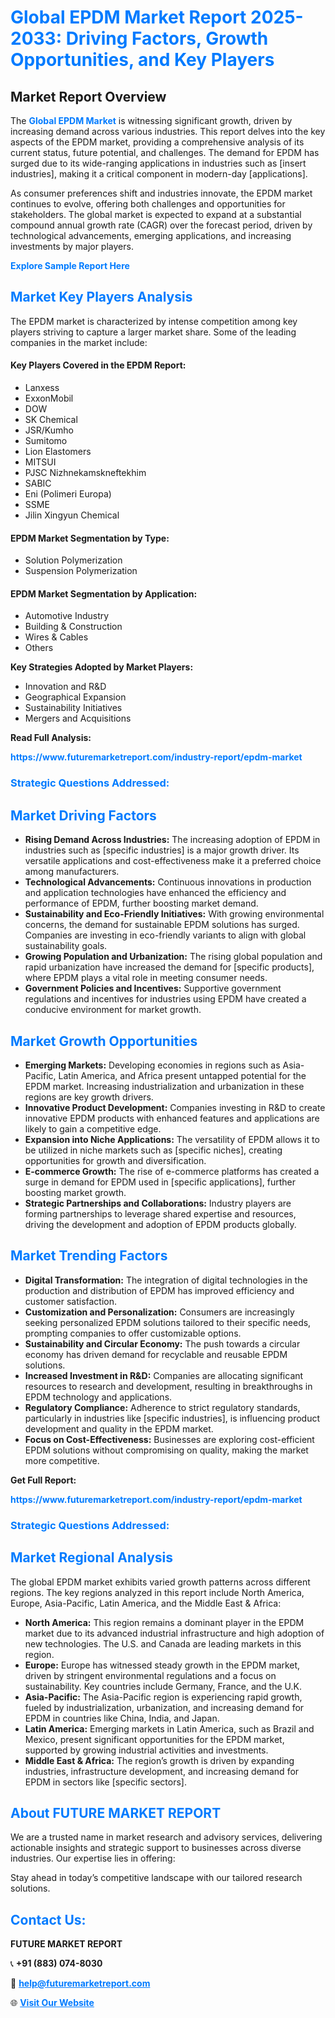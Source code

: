 <h1 style="color: #007BFF;">Global EPDM Market Report 2025-2033: Driving Factors, Growth Opportunities, and Key Players</h1>

<section id="overview">
<h2>Market Report Overview</h2>
<p>The <a href="https://www.futuremarketreport.com/industry-report/epdm-market" style="color: #007BFF; text-decoration: none;"><strong>Global EPDM Market</strong></a> is witnessing significant growth, driven by increasing demand across various industries. This report delves into the key aspects of the EPDM market, providing a comprehensive analysis of its current status, future potential, and challenges. The demand for EPDM has surged due to its wide-ranging applications in industries such as [insert industries], making it a critical component in modern-day [applications].</p>
<p>As consumer preferences shift and industries innovate, the EPDM market continues to evolve, offering both challenges and opportunities for stakeholders. The global market is expected to expand at a substantial compound annual growth rate (CAGR) over the forecast period, driven by technological advancements, emerging applications, and increasing investments by major players.</p>
</section>

<section id="overview">
<p><a href="https://www.futuremarketreport.com/request-sample/reportId=51306" style="color: #007BFF; text-decoration: none;"><strong>Explore Sample Report Here</strong></a></p>
</section>

<section id="key-players">
<h2 style="color: #007BFF;">Market Key Players Analysis</h2>
<p>The EPDM market is characterized by intense competition among key players striving to capture a larger market share. Some of the leading companies in the market include:</p>
<h4>Key Players Covered in the EPDM Report:</h4>
<ul><li>Lanxess</li><li>ExxonMobil</li><li>DOW</li><li>SK Chemical</li><li>JSR/Kumho</li><li>Sumitomo</li><li>Lion Elastomers</li><li>MITSUI</li><li>PJSC Nizhnekamskneftekhim</li><li>SABIC</li><li>Eni (Polimeri Europa)</li><li>SSME</li><li>Jilin Xingyun Chemical</li></ul>
<h4>EPDM Market Segmentation by Type:</h4>
<ul><li>Solution Polymerization</li><li>Suspension Polymerization</li></ul>

<h4>EPDM Market Segmentation by Application:</h4>
<ul><li>Automotive Industry</li><li>Building &amp; Construction</li><li>Wires &amp; Cables</li><li>Others</li></ul>
<p><strong>Key Strategies Adopted by Market Players:</strong></p>
<ul>
<li>Innovation and R&D</li>
<li>Geographical Expansion</li>
<li>Sustainability Initiatives</li>
<li>Mergers and Acquisitions</li>
</ul>
</section>

<section>
<p><strong>Read Full Analysis: </strong></p><a href="https://www.futuremarketreport.com/industry-report/epdm-market" style="color: #007BFF; text-decoration: none;"><strong>https://www.futuremarketreport.com/industry-report/epdm-market</strong></a>
<h3 style="color: #007BFF;">Strategic Questions Addressed:</h3>
</section>

<section id="driving-factors">
<h2 style="color: #007BFF;">Market Driving Factors</h2>
<ul>
<li><strong>Rising Demand Across Industries:</strong> The increasing adoption of EPDM in industries such as [specific industries] is a major growth driver. Its versatile applications and cost-effectiveness make it a preferred choice among manufacturers.</li>
<li><strong>Technological Advancements:</strong> Continuous innovations in production and application technologies have enhanced the efficiency and performance of EPDM, further boosting market demand.</li>
<li><strong>Sustainability and Eco-Friendly Initiatives:</strong> With growing environmental concerns, the demand for sustainable EPDM solutions has surged. Companies are investing in eco-friendly variants to align with global sustainability goals.</li>
<li><strong>Growing Population and Urbanization:</strong> The rising global population and rapid urbanization have increased the demand for [specific products], where EPDM plays a vital role in meeting consumer needs.</li>
<li><strong>Government Policies and Incentives:</strong> Supportive government regulations and incentives for industries using EPDM have created a conducive environment for market growth.</li>
</ul>
</section>

<section id="growth-opportunities">
<h2 style="color: #007BFF;">Market Growth Opportunities</h2>
<ul>
<li><strong>Emerging Markets:</strong> Developing economies in regions such as Asia-Pacific, Latin America, and Africa present untapped potential for the EPDM market. Increasing industrialization and urbanization in these regions are key growth drivers.</li>
<li><strong>Innovative Product Development:</strong> Companies investing in R&D to create innovative EPDM products with enhanced features and applications are likely to gain a competitive edge.</li>
<li><strong>Expansion into Niche Applications:</strong> The versatility of EPDM allows it to be utilized in niche markets such as [specific niches], creating opportunities for growth and diversification.</li>
<li><strong>E-commerce Growth:</strong> The rise of e-commerce platforms has created a surge in demand for EPDM used in [specific applications], further boosting market growth.</li>
<li><strong>Strategic Partnerships and Collaborations:</strong> Industry players are forming partnerships to leverage shared expertise and resources, driving the development and adoption of EPDM products globally.</li>
</ul>
</section>

<section id="trending-factors">
<h2 style="color: #007BFF;">Market Trending Factors</h2>
<ul>
<li><strong>Digital Transformation:</strong> The integration of digital technologies in the production and distribution of EPDM has improved efficiency and customer satisfaction.</li>
<li><strong>Customization and Personalization:</strong> Consumers are increasingly seeking personalized EPDM solutions tailored to their specific needs, prompting companies to offer customizable options.</li>
<li><strong>Sustainability and Circular Economy:</strong> The push towards a circular economy has driven demand for recyclable and reusable EPDM solutions.</li>
<li><strong>Increased Investment in R&D:</strong> Companies are allocating significant resources to research and development, resulting in breakthroughs in EPDM technology and applications.</li>
<li><strong>Regulatory Compliance:</strong> Adherence to strict regulatory standards, particularly in industries like [specific industries], is influencing product development and quality in the EPDM market.</li>
<li><strong>Focus on Cost-Effectiveness:</strong> Businesses are exploring cost-efficient EPDM solutions without compromising on quality, making the market more competitive.</li>
</ul>
</section>

<section>
<p><strong>Get Full Report: </strong></p><a href="https://www.futuremarketreport.com/industry-report/epdm-market" style="color: #007BFF; text-decoration: none;"><strong>https://www.futuremarketreport.com/industry-report/epdm-market</strong></a>
<h3 style="color: #007BFF;">Strategic Questions Addressed:</h3>
</section>


<section id="regional-analysis">
<h2 style="color: #007BFF;">Market Regional Analysis</h2>
<p>The global EPDM market exhibits varied growth patterns across different regions. The key regions analyzed in this report include North America, Europe, Asia-Pacific, Latin America, and the Middle East & Africa:</p>
<ul>
<li><strong>North America:</strong> This region remains a dominant player in the EPDM market due to its advanced industrial infrastructure and high adoption of new technologies. The U.S. and Canada are leading markets in this region.</li>
<li><strong>Europe:</strong> Europe has witnessed steady growth in the EPDM market, driven by stringent environmental regulations and a focus on sustainability. Key countries include Germany, France, and the U.K.</li>
<li><strong>Asia-Pacific:</strong> The Asia-Pacific region is experiencing rapid growth, fueled by industrialization, urbanization, and increasing demand for EPDM in countries like China, India, and Japan.</li>
<li><strong>Latin America:</strong> Emerging markets in Latin America, such as Brazil and Mexico, present significant opportunities for the EPDM market, supported by growing industrial activities and investments.</li>
<li><strong>Middle East & Africa:</strong> The region’s growth is driven by expanding industries, infrastructure development, and increasing demand for EPDM in sectors like [specific sectors].</li>
</ul>
</section>

<footer>
<h2 style="color: #007BFF;">About FUTURE MARKET REPORT</h2>
<p>We are a trusted name in market research and advisory services, delivering actionable insights and strategic support to businesses across diverse industries. Our expertise lies in offering:</p>

<p>Stay ahead in today’s competitive landscape with our tailored research solutions.</p>

<h2 style="color: #007BFF;">Contact Us:</h2>
<p><strong>FUTURE MARKET REPORT</strong></p>
<p>📞 <strong>+91 (883) 074-8030</strong></p>
<p>📧 <strong><a href="mailto:help@futuremarketreport.com" style="color: #007BFF;">help@futuremarketreport.com</a></strong></p>
<p>🌐 <strong><a href="https://www.futuremarketreport.com/" style="color: #007BFF;">Visit Our Website</a></strong></p>
</footer>